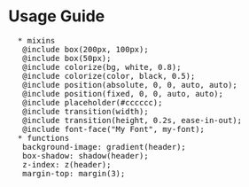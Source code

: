 # Usage Guide

<pre>
  * mixins
   @include box(200px, 100px);
   @include box(50px);
   @include colorize(bg, white, 0.8);
   @include colorize(color, black, 0.5);
   @include position(absolute, 0, 0, auto, auto);
   @include position(fixed, 0, 0, auto, auto);
   @include placeholder(#cccccc);
   @include transition(width);
   @include transition(height, 0.2s, ease-in-out);
   @include font-face("My Font", my-font);
  * functions
   background-image: gradient(header);
   box-shadow: shadow(header);
   z-index: z(header);
   margin-top: margin(3);

 </pre>

